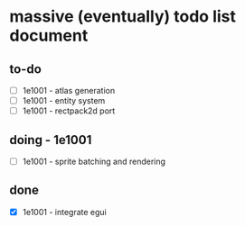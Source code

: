 # massive (eventually) todo list document

## to-do
- [ ] 1e1001 - atlas generation
- [ ] 1e1001 - entity system
- [ ] 1e1001 - rectpack2d port

## doing - 1e1001
- [ ] 1e1001 - sprite batching and rendering

## done
- [x] 1e1001 - integrate egui
